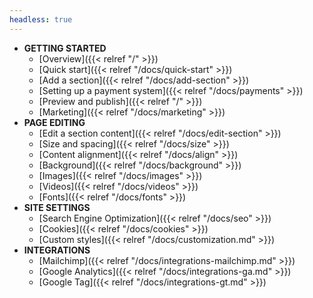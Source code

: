 ```yaml
---
headless: true
---
```


- **GETTING STARTED**
  - [Overview]({{< relref "/" >}})
  - [Quick start]({{< relref "/docs/quick-start" >}})
  - [Add a section]({{< relref "/docs/add-section" >}})
  - [Setting up a payment system]({{< relref "/docs/payments" >}})
  - [Preview and publish]({{< relref "/" >}})
  - [Marketing]({{< relref "/docs/marketing" >}})
- **PAGE EDITING**
  - [Edit a section content]({{< relref "/docs/edit-section" >}})
  - [Size and spacing]({{< relref "/docs/size" >}})
  - [Content alignment]({{< relref "/docs/align" >}})
  - [Background]({{< relref "/docs/background" >}})
  - [Images]({{< relref "/docs/images" >}})
  - [Videos]({{< relref "/docs/videos" >}})
  - [Fonts]({{< relref "/docs/fonts" >}})
- **SITE SETTINGS**
  - [Search Engine Optimization]({{< relref "/docs/seo" >}})
  - [Cookies]({{< relref "/docs/cookies" >}})
  - [Custom styles]({{< relref "/docs/customization.md" >}})
- **INTEGRATIONS**
  - [Mailchimp]({{< relref "/docs/integrations-mailchimp.md" >}})
  - [Google Analytics]({{< relref "/docs/integrations-ga.md" >}})
  - [Google Tag]({{< relref "/docs/integrations-gt.md" >}})